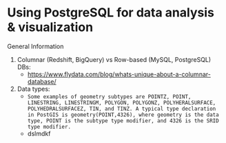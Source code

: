 # Using PostgreSQL for data analysis & visualization

General Information

1. Columnar (Redshift, BigQuery) vs Row-based (MySQL, PostgreSQL) DBs:
    - https://www.flydata.com/blog/whats-unique-about-a-columnar-database/
2. Data types:
    - `Some examples of geometry subtypes are POINTZ, POINT, LINESTRING, LINESTRINGM, POLYGON, POLYGONZ, POLYHERALSURFACE, POLYHEDRALSURFACEZ, TIN, and TINZ. A typical type declaration in PostGIS is geometry(POINT,4326), where geometry is the data type, POINT is the subtype type modifier, and 4326 is the SRID type modifier.`
    - dslmdkf
